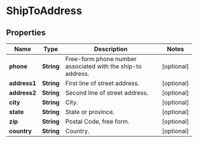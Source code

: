 

# ShipToAddress

## Properties

Name | Type | Description | Notes
------------ | ------------- | ------------- | -------------
**phone** | **String** | Free-form phone number associated with the ship-to address. |  [optional]
**address1** | **String** | First line of street address. |  [optional]
**address2** | **String** | Second line of street address. |  [optional]
**city** | **String** | City. |  [optional]
**state** | **String** | State or province. |  [optional]
**zip** | **String** | Postal Code, free form. |  [optional]
**country** | **String** | Country. |  [optional]




